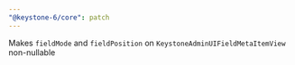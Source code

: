 ```yaml
---
"@keystone-6/core": patch
---
```


Makes `fieldMode` and `fieldPosition` on `KeystoneAdminUIFieldMetaItemView` non-nullable
